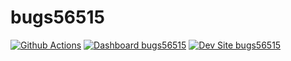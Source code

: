# bugs56515

[![Github Actions](https://github.com/kporras07/bugs56515/actions/workflows/build_deploy_and_test.yml/badge.svg)](https://github.com/kporras07/bugs56515/actions/workflows/build_deploy_and_test.yml)
[![Dashboard bugs56515](https://img.shields.io/badge/dashboard-bugs56515-yellow.svg)](https://dashboard.pantheon.io/sites/b196aec5-b3a4-4d54-92e4-67e853202244#dev/code)
[![Dev Site bugs56515](https://img.shields.io/badge/site-bugs56515-blue.svg)](http://dev-bugs56515.pantheonsite.io/)
